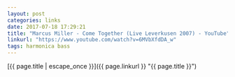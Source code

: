 ```yaml
---
layout: post
categories: links
date: 2017-07-18 17:29:21
title: "Marcus Miller - Come Together (Live Leverkusen 2007) - YouTube"
linkurl: "https://www.youtube.com/watch?v=6MVbXfdDA_w"
tags: harmonica bass
---
```

[{{ page.title | escape_once }}]({{ page.linkurl }} "{{ page.title }}")
